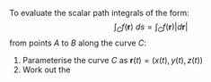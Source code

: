 To evaluate the scalar path integrals of the form:
$$\int_{C}f(\mathbf{r})~ds=\int_{C}f(\mathbf{r})|d\mathbf{r}|$$
from points $A$ to $B$ along the curve $C$:
1) Parameterise the curve $C$ as $\mathbf r(t)=(x(t),y(t),z(t))$
2) Work out the